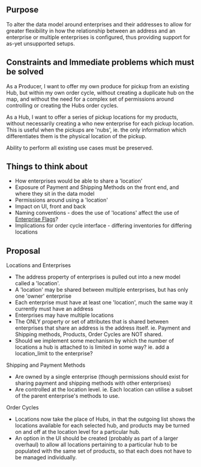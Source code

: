 ## Purpose
To alter the data model around enterprises and their addresses to allow for greater flexibility in how the relationship between an address and an enterprise or multiple enterprises is configured, thus providing support for as-yet unsupported setups.

## Constraints and Immediate problems which must be solved
As a Producer, I want to offer my own produce for pickup from an existing Hub, but within my own order cycle, without creating a duplicate hub on the map, and without the need for a complex set of permissions around controlling or creating the Hubs order cycles.

As a Hub, I want to offer a series of pickup locations for my products, without necessarily creating a who new enterprise for each pickup location. This is useful when the pickups are 'nubs', ie. the only information which differentiates them is the physical location of the pickup.

Ability to perform all existing use cases must be preserved.

## Things to think about
* How enterprises would be able to share a 'location'
* Exposure of Payment and Shipping Methods on the front end, and where they sit in the data model
* Permissions around using a 'location'
* Impact on UI, front and back
* Naming conventions - does the use of 'locations' affect the use of [Enterprise Flags](https://github.com/openfoodfoundation/openfoodnetwork/wiki/Enterprise-Flags)?
* Implications for order cycle interface - differing inventories for differing locations

## Proposal
Locations and Enterprises
* The address property of enterprises is pulled out into a new model called a 'location'.
* A 'location' may be shared between multiple enterprises, but has only one 'owner' enterprise
* Each enterprise must have at least one 'location', much the same way it currently must have an address
* Enterprises may have multiple locations
* The ONLY property or set of attributes that is shared between enterprises that share an address is the address itself. ie. Payment and Shipping methods, Products, Order Cycles are NOT shared.
* Should we implement some mechanism by which the number of locations a hub is attached to is limited in some way? ie. add a location_limit to the enterprise?

Shipping and Payment Methods
* Are owned by a single enterprise (though permissions should exist for sharing payment and shipping methods with other enterprises)
* Are controlled at the location level. ie. Each location can utilise a subset of the parent enterprise's methods to use.

Order Cycles
* Locations now take the place of Hubs, in that the outgoing list shows the locations available for each selected hub, and products may be turned on and off at the location level for a particular hub.
* An option in the UI should be created (probably as part of a larger overhaul) to allow all locations pertaining to a particular hub to be populated with the same set of products, so that each does not have to be managed individually.
